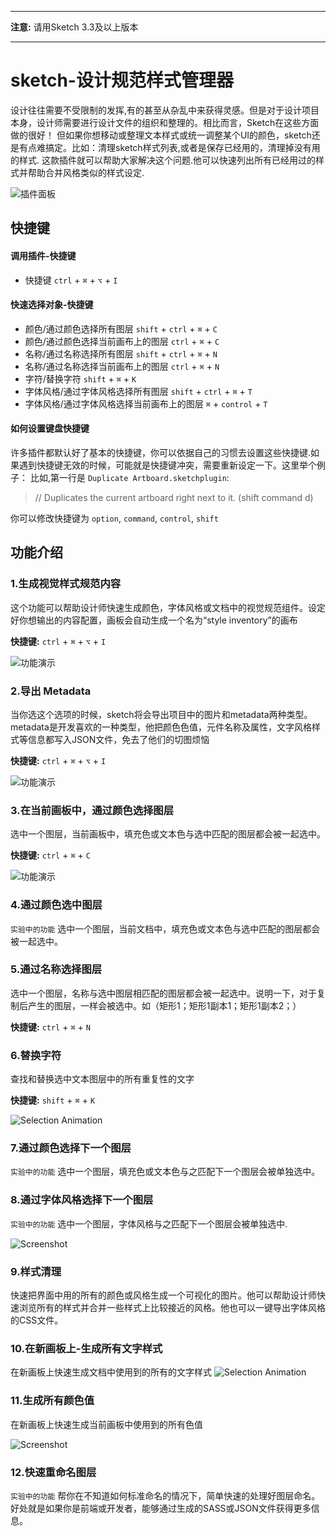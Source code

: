 *****
**注意:** 请用Sketch 3.3及以上版本
*****

# sketch-设计规范样式管理器

设计往往需要不受限制的发挥,有的甚至从杂乱中来获得灵感。但是对于设计项目本身，设计师需要进行设计文件的组织和整理的。相比而言，Sketch在这些方面做的很好！ 但如果你想移动或整理文本样式或统一调整某个UI的颜色，sketch还是有点难搞定。比如：清理sketch样式列表,或者是保存已经用的，清理掉没有用的样式. 这款插件就可以帮助大家解决这个问题.他可以快速列出所有已经用过的样式并帮助合并风格类似的样式设定.

![插件面板](http://f.cl.ly/items/3c1N0F3K0i2T1x3z0F2X/Bildschirmfoto%202015-04-26%20um%2022.05.10.png)
## 快捷键
#### 调用插件-快捷键
* 快捷键 `ctrl` + `⌘` + `⌥` + `I`

#### 快速选择对象-快捷键
* 颜色/通过颜色选择所有图层 `shift` + `ctrl` + `⌘` + `C`
* 颜色/通过颜色选择当前画布上的图层 `ctrl` + `⌘` + `C`
* 名称/通过名称选择所有图层 `shift` + `ctrl` + `⌘` + `N`
* 名称/通过名称选择当前画布上的图层  `ctrl` + `⌘` + `N`
* 字符/替换字符 `shift` + `⌘` + `K`
* 字体风格/通过字体风格选择所有图层 `shift` + `ctrl` + `⌘` + `T`
* 字体风格/通过字体风格选择当前画布上的图层 `⌘` + `control` + `T`


#### 如何设置键盘快捷键

许多插件都默认好了基本的快捷键，你可以依据自己的习惯去设置这些快捷键.如果遇到快捷键无效的时候，可能就是快捷键冲突，需要重新设定一下。这里举个例子：
比如,第一行是 `Duplicate Artboard.sketchplugin`:

> // Duplicates the current artboard right next to it. (shift command d)

你可以修改快捷键为 `option`, `command`, `control`, `shift`

## 功能介绍

### 1.生成视觉样式规范内容

这个功能可以帮助设计师快速生成颜色，字体风格或文档中的视觉规范组件。设定好你想输出的内容配置，画板会自动生成一个名为“style inventory”的画布

**快捷键:** `ctrl` + `⌘` + `⌥` + `I`

![功能演示](https://dl.dropboxusercontent.com/u/974773/_keepalive/Style%20Inventory/generate.gif)


### 2.导出 Metadata
当你选这个选项的时候，sketch将会导出项目中的图片和metadata两种类型。metadata是开发喜欢的一种类型，他把颜色色值，元件名称及属性，文字风格样式等信息都写入JSON文件，免去了他们的切图烦恼

**快捷键:** `ctrl` + `⌘` + `⌥` + `I`

![功能演示](http://f.cl.ly/items/3944230o3a0V1u2u463t/export%20metadata.gif)

### 3.在当前画板中，通过颜色选择图层

选中一个图层，当前画板中，填充色或文本色与选中匹配的图层都会被一起选中。

**快捷键:** `ctrl` + `⌘` + `C`

![功能演示](https://dl.dropboxusercontent.com/u/974773/_keepalive/Style%20Inventory/Select%20by%20Color.gif)


### 4.通过颜色选中图层

`实验中的功能` 选中一个图层，当前文档中，填充色或文本色与选中匹配的图层都会被一起选中。

### 5.通过名称选择图层
选中一个图层，名称与选中图层相匹配的图层都会被一起选中。说明一下，对于复制后产生的图层，一样会被选中。如（矩形1；矩形1副本1；矩形1副本2；）

**快捷键:** `ctrl` + `⌘` + `N`


### 6.替换字符

查找和替换选中文本图层中的所有重复性的文字

**快捷键:** `shift` + `⌘` + `K`

![Selection Animation](https://dl.dropboxusercontent.com/u/974773/_keepalive/Style%20Inventory/Select%20by%20Name.gif)


### 7.通过颜色选择下一个图层

`实验中的功能` 选中一个图层，填充色或文本色与之匹配下一个图层会被单独选中。

### 8.通过字体风格选择下一个图层

`实验中的功能` 选中一个图层，字体风格与之匹配下一个图层会被单独选中.

![Screenshot](https://dl.dropboxusercontent.com/u/974773/_keepalive/Style%20Inventory/Select%20Layer%20by%20Similar%20Style.png)

### 9.样式清理
快速把界面中用的所有的颜色或风格生成一个可视化的图片。他可以帮助设计师快速浏览所有的样式并合并一些样式上比较接近的风格。他也可以一键导出字体风格的CSS文件。

### 10.在新画板上-生成所有文字样式
在新画板上快速生成文档中使用到的所有的文字样式
![Selection Animation](https://dl.dropboxusercontent.com/u/974773/_keepalive/Style%20Inventory/Sketch%20CSS.gif)


### 11.生成所有颜色值
在新画板上快速生成当前画板中使用到的所有色值

![Screenshot](https://dl.dropboxusercontent.com/u/974773/_keepalive/Style%20Inventory/Colors.png)

### 12.快速重命名图层
`实验中的功能` 帮你在不知道如何标准命名的情况下，简单快速的处理好图层命名。好处就是如果你是前端或开发者，能够通过生成的SASS或JSON文件获得更多信息。

